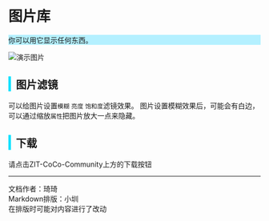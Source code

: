# 图片库
<div style="background-color: rgb(180, 240, 255);">
  你可以用它显示任何东西。
</div>

![演示图片](https://cc.zitzhen.cn/control/%E5%9B%BE%E7%89%87%E6%A1%86-Qii/images/1.png)

<div style="border-left: 5px solid rgb(0, 225, 255); padding-left: 10px;">
<h2>图片滤镜</h2>
</div>

可以给图片设置`模糊` `亮度` `饱和度`滤镜效果。
图片设置模糊效果后，可能会有白边，可以通过缩放`属性`把图片放大一点来隐藏。

<div style="border-left: 5px solid rgb(0, 225, 255); padding-left: 10px;">
<h2>下载</h2>
</div>

请点击ZIT-CoCo-Community上方的下载按钮

---
文档作者：琦琦  
Markdown排版：小圳  
在排版时可能对内容进行了改动  
